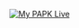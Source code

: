 [![My PAPK Live](https://res.cloudinary.com/marcomontalbano/image/upload/v1637037993/video_to_markdown/images/google-drive--16xmAwTbTcw_QAWf6FtB9YmGKigg_LkI9-c05b58ac6eb4c4700831b2b3070cd403.jpg)](https://drive.google.com/file/d/16xmAwTbTcw_QAWf6FtB9YmGKigg_LkI9/view?usp=sharing "My PAPK Live")
